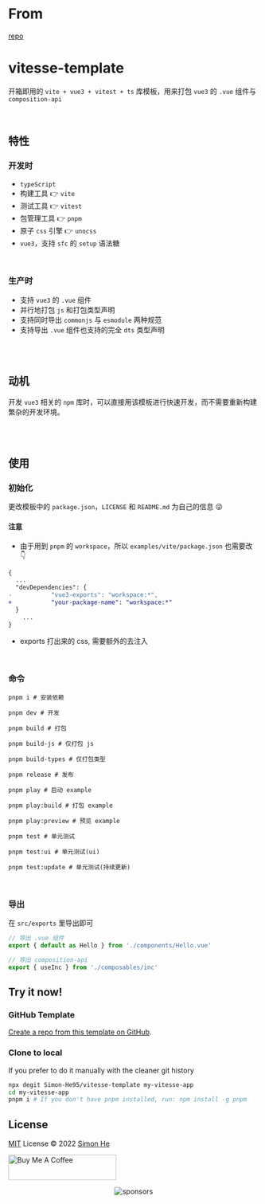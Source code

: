 # From

[repo](https://github.com/dishait/vue3-exports)

# vitesse-template

开箱即用的 `vite + vue3 + vitest + ts` 库模板，用来打包 `vue3` 的 `.vue` 组件与 `composition-api`

<br />

## 特性

### 开发时

- `typeScript`
- 构建工具 👉 `vite`
- 测试工具 👉 `vitest`
- 包管理工具 👉 `pnpm`
- 原子 `css` 引擎 👉 `unocss`
- `vue3`，支持 `sfc` 的 `setup` 语法糖

<br />

### 生产时

- 支持 `vue3` 的 `.vue` 组件
- 并行地打包 `js` 和打包类型声明
- 支持同时导出 `commonjs` 与 `esmodule` 两种规范
- 支持导出 `.vue` 组件也支持的完全 `dts` 类型声明

<br />
<br />

## 动机

开发 `vue3` 相关的 `npm` 库时，可以直接用该模板进行快速开发，而不需要重新构建繁杂的开发环境。

<br />
<br />

## 使用

### 初始化

更改模板中的 `package.json`，`LICENSE` 和 `README.md` 为自己的信息 😜

#### 注意

- 由于用到 `pnpm` 的 `workspace`，所以 `examples/vite/package.json` 也需要改 👇

```diff
{
  ...
  "devDependencies": {
-           "vue3-exports": "workspace:*",
+           "your-package-name": "workspace:*"
  }
    ...
}
```

- exports 打出来的 css, 需要额外的去注入

<br />

### 命令

```shell
pnpm i # 安装依赖

pnpm dev # 开发

pnpm build # 打包

pnpm build-js # 仅打包 js

pnpm build-types # 仅打包类型

pnpm release # 发布

pnpm play # 启动 example

pnpm play:build # 打包 example

pnpm play:preview # 预览 example

pnpm test # 单元测试

pnpm test:ui # 单元测试(ui)

pnpm test:update # 单元测试(持续更新)
```

<br />

### 导出

在 `src/exports` 里导出即可

```ts
// 导出 .vue 组件
export { default as Hello } from './components/Hello.vue'

// 导出 composition-api
export { useInc } from './composables/inc'
```

## Try it now!

### GitHub Template

[Create a repo from this template on GitHub](https://github.com/Simon-He95/vitesse-template/generate).

### Clone to local

If you prefer to do it manually with the cleaner git history

```bash
npx degit Simon-He95/vitesse-template my-vitesse-app
cd my-vitesse-app
pnpm i # If you don't have pnpm installed, run: npm install -g pnpm
```

## License

[MIT](./LICENSE) License © 2022 [Simon He](https://github.com/Simon-He95)

<a href="https://github.com/Simon-He95/sponsor" target="_blank"><img src="https://cdn.buymeacoffee.com/buttons/default-orange.png" alt="Buy Me A Coffee" style="height: 51px !important;width: 217px !important;" ></a>

<span><div align="center">![sponsors](https://www.hejian.club/images/sponsors.jpg)</div></span>
